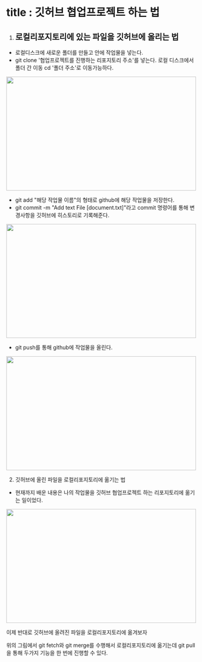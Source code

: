 #  title : 깃허브 협업프로젝트 하는 법


1. ## 로컬리포지토리에 있는 파일을 깃허브에 올리는 법

* 로컬디스크에 새로운 폴더를 만들고 안에 작업물을 넣는다.
* git clone '협업프로젝트를 진행하는 리포지토리 주소'를 넣는다.
로컬 디스크에서 폴더 간 이동 cd '폴더 주소'로 이동가능하다.

<img src="https://github.com/user-attachments/assets/4e86776a-178f-4687-ab07-458f10e2f48b" width="500" height="300">

* git add "해당 작업물 이름"의 형태로 github에 해당 작업물을 저장한다.
* git commit -m "Add text File [document.txt]"라고 commit 명령어를 통해 변경사항을 깃허브에 히스토리로 기록해준다.

<img src="https://github.com/user-attachments/assets/2494d5bb-b8ee-45ce-b316-f973e2b42793" width="500" height="300">

* git push를 통해 github에 작업물을 올린다.

<img src="https://github.com/user-attachments/assets/c94d2707-05e4-46d5-bf66-7953fe3809db" width="500" height="300">


2. 깃허브에 올린 파일을 로컬리포지토리에 옮기는 법

* 현재까지 배운 내용은 나의 작업물을 깃허브 협업프로젝트 하는 리포지토리에 옮기는 일이었다.

<img src="https://github.com/user-attachments/assets/5cbbd7c8-fef2-4f32-9fbc-2b99241c3e4c" width="500" height="300">

이제 반대로 깃허브에 올려진 파일을 로컬리포지토리에 옮겨보자

위의 그림에서 git fetch와 git merge를 수행해서 로컬리포지토리에 옮기는데 git pull을 통해 두가지 기능을 한 번에 진행할 수 있다.





